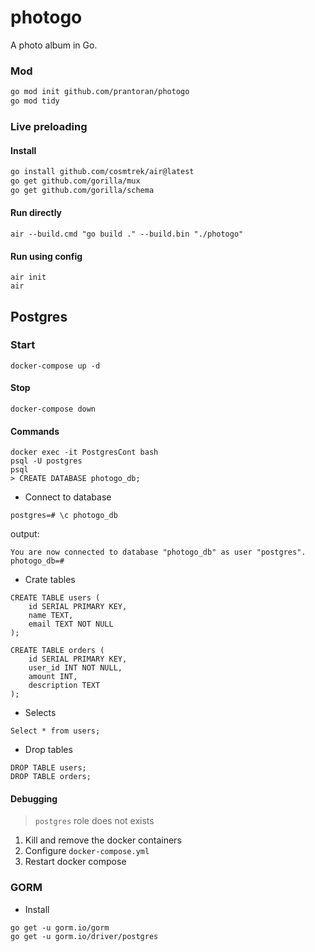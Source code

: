 # photogo
A photo album in Go.


### Mod

```bash
go mod init github.com/prantoran/photogo
go mod tidy
```

### Live preloading

#### Install
```bash
go install github.com/cosmtrek/air@latest
go get github.com/gorilla/mux
go get github.com/gorilla/schema
```
#### Run directly
```
air --build.cmd "go build ." --build.bin "./photogo"
```
#### Run using config
```
air init
air
```

## Postgres
### Start
```
docker-compose up -d
```
#### Stop
```
docker-compose down
```
#### Commands
```
docker exec -it PostgresCont bash
psql -U postgres
psql
> CREATE DATABASE photogo_db;
```
- Connect to database
```
postgres=# \c photogo_db
```
output:
```
You are now connected to database "photogo_db" as user "postgres".
photogo_db=#
```
- Crate tables
```
CREATE TABLE users (
    id SERIAL PRIMARY KEY,
    name TEXT,
    email TEXT NOT NULL 
);

CREATE TABLE orders (
    id SERIAL PRIMARY KEY,
    user_id INT NOT NULL,
    amount INT,
    description TEXT
);
```
- Selects
```
Select * from users;
```
- Drop tables
```
DROP TABLE users;
DROP TABLE orders;
```


#### Debugging
> `postgres` role does not exists
1. Kill and remove the docker containers
2. Configure `docker-compose.yml`
3. Restart docker compose


### GORM
- Install
```
go get -u gorm.io/gorm
go get -u gorm.io/driver/postgres
```